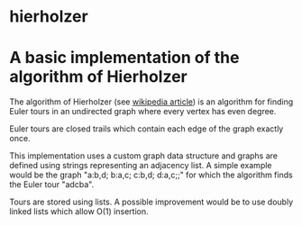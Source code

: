 # hierholzer
# A basic implementation of the algorithm of Hierholzer

The algorithm of Hierholzer (see [wikipedia article](https://en.wikipedia.org/wiki/Eulerian_path#Hierholzer's_algorithm)) is an algorithm for finding Euler tours in an undirected graph where every vertex has even degree.

Euler tours are closed trails which contain each edge of the graph exactly once.

This implementation uses a custom graph data structure and graphs are defined using strings representing an adjacency list.
A simple example would be the graph "a:b,d; b:a,c; c:b,d; d:a,c;;" for which the algorithm
finds the Euler tour "adcba".

Tours are stored using lists. A possible improvement would be to use doubly linked lists which allow O(1) insertion.
